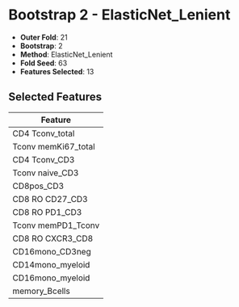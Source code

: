 # Bootstrap 2 - ElasticNet_Lenient

- **Outer Fold**: 21
- **Bootstrap**: 2
- **Method**: ElasticNet_Lenient
- **Fold Seed**: 63
- **Features Selected**: 13

## Selected Features

| Feature |
|---------|
| CD4 Tconv_total |
| Tconv memKi67_total |
| CD4 Tconv_CD3 |
| Tconv naive_CD3 |
| CD8pos_CD3 |
| CD8 RO CD27_CD3 |
| CD8 RO PD1_CD3 |
| Tconv memPD1_Tconv |
| CD8 RO CXCR3_CD8 |
| CD16mono_CD3neg |
| CD14mono_myeloid |
| CD16mono_myeloid |
| memory_Bcells |

